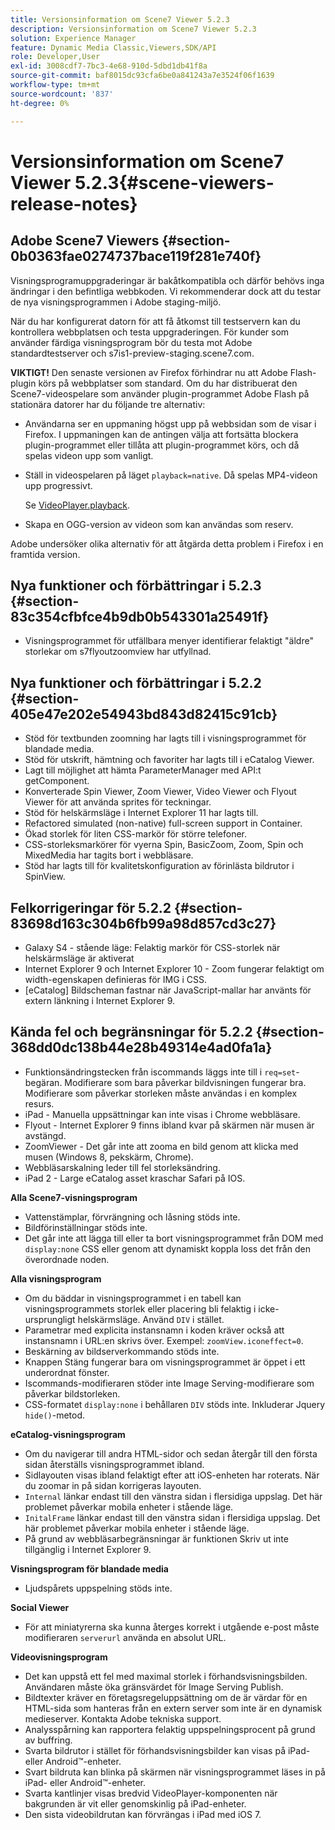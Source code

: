 ```yaml
---
title: Versionsinformation om Scene7 Viewer 5.2.3
description: Versionsinformation om Scene7 Viewer 5.2.3
solution: Experience Manager
feature: Dynamic Media Classic,Viewers,SDK/API
role: Developer,User
exl-id: 3008cdf7-7bc3-4e68-910d-5dbd1db41f8a
source-git-commit: baf8015dc93cfa6be0a841243a7e3524f06f1639
workflow-type: tm+mt
source-wordcount: '837'
ht-degree: 0%

---
```


# Versionsinformation om Scene7 Viewer 5.2.3{#scene-viewers-release-notes}

## Adobe Scene7 Viewers {#section-0b0363fae0274737bace119f281e740f}

Visningsprogramuppgraderingar är bakåtkompatibla och därför behövs inga ändringar i den befintliga webbkoden. Vi rekommenderar dock att du testar de nya visningsprogrammen i Adobe staging-miljö.

När du har konfigurerat datorn för att få åtkomst till testservern kan du kontrollera webbplatsen och testa uppgraderingen. För kunder som använder färdiga visningsprogram bör du testa mot Adobe standardtestserver och s7is1-preview-staging.scene7.com.

**VIKTIGT!** Den senaste versionen av Firefox förhindrar nu att Adobe Flash-plugin körs på webbplatser som standard. Om du har distribuerat den Scene7-videospelare som använder plugin-programmet Adobe Flash på stationära datorer har du följande tre alternativ:

* Användarna ser en uppmaning högst upp på webbsidan som de visar i Firefox. I uppmaningen kan de antingen välja att fortsätta blockera plugin-programmet eller tillåta att plugin-programmet körs, och då spelas videon upp som vanligt.
* Ställ in videospelaren på läget `playback=native`. Då spelas MP4-videon upp progressivt.

  Se [VideoPlayer.playback](../../c-html5-s7-aem-asset-viewers/c-html5-video-reference/c-html5-video-cmdref/r-html5-video-viewer-conf-attrib-videoplayer-playback.md#reference-13ec45db4cd4443b842f310153623221).

* Skapa en OGG-version av videon som kan användas som reserv.

Adobe undersöker olika alternativ för att åtgärda detta problem i Firefox i en framtida version.

## Nya funktioner och förbättringar i 5.2.3 {#section-83c354cfbfce4b9db0b543301a25491f}

* Visningsprogrammet för utfällbara menyer identifierar felaktigt &quot;äldre&quot; storlekar om s7flyoutzoomview har utfyllnad.

## Nya funktioner och förbättringar i 5.2.2 {#section-405e47e202e54943bd843d82415c91cb}

* Stöd för textbunden zoomning har lagts till i visningsprogrammet för blandade media.
* Stöd för utskrift, hämtning och favoriter har lagts till i eCatalog Viewer.
* Lagt till möjlighet att hämta ParameterManager med API:t getComponent.
* Konverterade Spin Viewer, Zoom Viewer, Video Viewer och Flyout Viewer för att använda sprites för teckningar.
* Stöd för helskärmsläge i Internet Explorer 11 har lagts till.
* Refactored simulated (non-native) full-screen support in Container.
* Ökad storlek för liten CSS-markör för större telefoner.
* CSS-storleksmarkörer för vyerna Spin, BasicZoom, Zoom, Spin och MixedMedia har tagits bort i webbläsare.
* Stöd har lagts till för kvalitetskonfiguration av förinlästa bildrutor i SpinView.

## Felkorrigeringar för 5.2.2 {#section-83698d163c304b6fb99a98d857cd3c27}

* Galaxy S4 - stående läge: Felaktig markör för CSS-storlek när helskärmsläge är aktiverat
* Internet Explorer 9 och Internet Explorer 10 - Zoom fungerar felaktigt om width-egenskapen definieras för IMG i CSS.
* [eCatalog] Bildscheman fastnar när JavaScript-mallar har använts för extern länkning i Internet Explorer 9.

## Kända fel och begränsningar för 5.2.2 {#section-368dd0dc138b44e28b49314e4ad0fa1a}

* Funktionsändringstecken från iscommands läggs inte till i `req=set`-begäran. Modifierare som bara påverkar bildvisningen fungerar bra. Modifierare som påverkar storleken måste användas i en komplex resurs.
* iPad - Manuella uppsättningar kan inte visas i Chrome webbläsare.
* Flyout - Internet Explorer 9 finns ibland kvar på skärmen när musen är avstängd.
* ZoomViewer - Det går inte att zooma en bild genom att klicka med musen (Windows 8, pekskärm, Chrome).
* Webbläsarskalning leder till fel storleksändring.
* iPad 2 - Large eCatalog asset kraschar Safari på IOS.

**Alla Scene7-visningsprogram**

* Vattenstämplar, förvrängning och låsning stöds inte.
* Bildförinställningar stöds inte.
* Det går inte att lägga till eller ta bort visningsprogrammet från DOM med `display:none` CSS eller genom att dynamiskt koppla loss det från den överordnade noden.

**Alla visningsprogram**

* Om du bäddar in visningsprogrammet i en tabell kan visningsprogrammets storlek eller placering bli felaktig i icke-ursprungligt helskärmsläge. Använd `DIV` i stället.
* Parametrar med explicita instansnamn i koden kräver också att instansnamn i URL:en skrivs över. Exempel: `zoomView.iconeffect=0`.
* Beskärning av bildserverkommando stöds inte.
* Knappen Stäng fungerar bara om visningsprogrammet är öppet i ett underordnat fönster.
* Iscommands-modifieraren stöder inte Image Serving-modifierare som påverkar bildstorleken.
* CSS-formatet `display:none` i behållaren `DIV` stöds inte. Inkluderar Jquery `hide()`-metod.

**eCatalog-visningsprogram**

* Om du navigerar till andra HTML-sidor och sedan återgår till den första sidan återställs visningsprogrammet ibland.
* Sidlayouten visas ibland felaktigt efter att iOS-enheten har roterats. När du zoomar in på sidan korrigeras layouten.
* `Internal` länkar endast till den vänstra sidan i flersidiga uppslag. Det här problemet påverkar mobila enheter i stående läge.
* `InitalFrame` länkar endast till den vänstra sidan i flersidiga uppslag. Det här problemet påverkar mobila enheter i stående läge.
* På grund av webbläsarbegränsningar är funktionen Skriv ut inte tillgänglig i Internet Explorer 9.

**Visningsprogram för blandade media**

* Ljudspårets uppspelning stöds inte.

**Social Viewer**

* För att miniatyrerna ska kunna återges korrekt i utgående e-post måste modifieraren `serverurl` använda en absolut URL.

**Videovisningsprogram**

* Det kan uppstå ett fel med maximal storlek i förhandsvisningsbilden. Användaren måste öka gränsvärdet för Image Serving Publish.
* Bildtexter kräver en företagsregeluppsättning om de är värdar för en HTML-sida som hanteras från en extern server som inte är en dynamisk medieserver. Kontakta Adobe tekniska support.
* Analysspårning kan rapportera felaktig uppspelningsprocent på grund av buffring.
* Svarta bildrutor i stället för förhandsvisningsbilder kan visas på iPad- eller Android™-enheter.
* Svart bildruta kan blinka på skärmen när visningsprogrammet läses in på iPad- eller Android™-enheter.
* Svarta kantlinjer visas bredvid VideoPlayer-komponenten när bakgrunden är vit eller genomskinlig på iPad-enheter.
* Den sista videobildrutan kan förvrängas i iPad med iOS 7.
